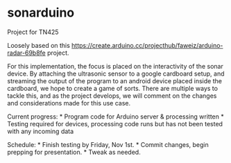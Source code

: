 # sonarduino
Project for TN425

Loosely based on this https://create.arduino.cc/projecthub/faweiz/arduino-radar-69b8fe project.

For this implementation, the focus is placed on the interactivity of the sonar device.  By attaching
the ultrasonic sensor to a google cardboard setup, and streaming the output of the program to an android device
placed inside the cardboard, we hope to create a game of sorts.  There are multiple ways to tackle this, and as the project develops, we will comment on the changes and considerations made for this use case.


Current progress:
      * Program code for Arduino server & processing written
      * Testing required for devices, processing code runs but has not been tested with any incoming data
      
Schedule:
      * Finish testing by Friday, Nov 1st.
      * Commit changes, begin prepping for presentation.
      * Tweak as needed.
